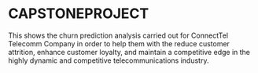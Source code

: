 # CAPSTONEPROJECT
This shows the churn prediction analysis carried out for ConnectTel Telecomm Company in order to help them with the reduce customer attrition, enhance customer loyalty, and maintain a competitive edge in the highly dynamic and competitive telecommunications industry.
